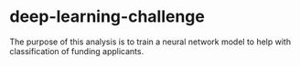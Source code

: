 # deep-learning-challenge
The purpose of this analysis is to train a neural network model to help with classification of funding applicants.
